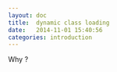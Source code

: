 ```yaml
---
layout: doc
title:  dynamic class loading
date:   2014-11-01 15:40:56
categories: introduction
---
```


Why ?